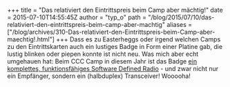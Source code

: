 +++
title = "Das relativiert den Eintrittspreis beim Camp aber mächtig!"
date = 2015-07-10T14:55:45Z
author = "typ_o"
path = "/blog/2015/07/10/das-relativiert-den-eintrittspreis-beim-camp-aber-machtig"
aliases = ["/blog/archives/310-Das-relativiert-den-Eintrittspreis-beim-Camp-aber-maechtig!.html"]
+++
Dass es zu Easterheggs oder irgend welchen Camps zu den Eintrittskarten
auch ein lustiges Badge in Form einer Platine gab, die lustig blinken
oder piepen konnte ist nicht neu. Was mich aber echt umgehauen hat: Beim
CCC Camp in diesem Jahr ist das Badge [ein komplettes, funktionsfähiges
Software Defined Radio](https://rad1o.badge.events.ccc.de/) - und zwar
nicht nur ein Empfänger, sondern ein (halbduplex) Transceiver!
Wooooha!
